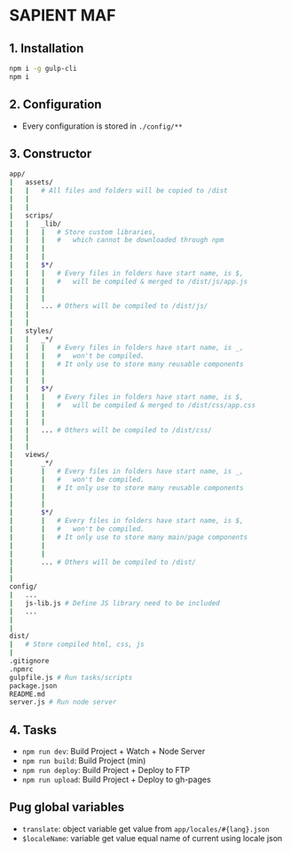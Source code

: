 SAPIENT MAF
===================

## 1. Installation
```bash
npm i -g gulp-cli
npm i
```

## 2. Configuration
- Every configuration is stored in `./config/**`

## 3. Constructor
```bash
app/
|   assets/
|   |   # All files and folders will be copied to /dist
|   |
|   |
|   scrips/
|   |   _lib/
|   |   |   # Store custom libraries,
|   |   |   #   which cannot be downloaded through npm
|   |   |
|   |   |
|   |   $*/
|   |   |   # Every files in folders have start name, is $,
|   |   |   #   will be compiled & merged to /dist/js/app.js
|   |   |
|   |   |
|   |   ... # Others will be compiled to /dist/js/
|   |
|   |
|   styles/
|   |   _*/
|   |   |   # Every files in folders have start name, is _,
|   |   |   #   won't be compiled.
|   |   |   # It only use to store many reusable components
|   |   |
|   |   |
|   |   $*/
|   |   |   # Every files in folders have start name, is $,
|   |   |   #   will be compiled & merged to /dist/css/app.css
|   |   |
|   |   |
|   |   ... # Others will be compiled to /dist/css/
|   |
|   |
|   views/
|       _*/
|       |   # Every files in folders have start name, is _,
|       |   #   won't be compiled.
|       |   # It only use to store many reusable components
|       |
|       |
|       $*/
|       |   # Every files in folders have start name, is $,
|       |   #   won't be compiled.
|       |   # It only use to store many main/page components
|       |
|       |
|       ... # Others will be compiled to /dist/
|
|
config/
|   ...
|   js-lib.js # Define JS library need to be included
|   ...
|
|
dist/
|   # Store compiled html, css, js
|
.gitignore
.npmrc
gulpfile.js # Run tasks/scripts
package.json
README.md
server.js # Run node server
```


## 4. Tasks
- `npm run dev`: Build Project + Watch + Node Server
- `npm run build`: Build Project (min)
- `npm run deploy`: Build Project + Deploy to FTP
- `npm run upload`: Build Project + Deploy to gh-pages


## Pug global variables
- `translate`: object variable get value from `app/locales/#{lang}.json`
- `$localeName`: variable get value equal name of current using locale json
